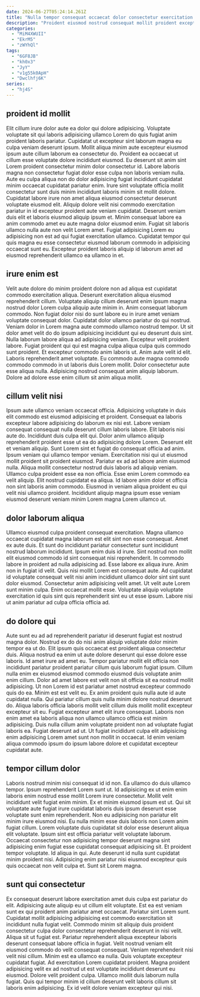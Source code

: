 ```yaml
---
date: 2024-06-27T05:24:14.261Z
title: "Nulla tempor consequat occaecat dolor consectetur exercitation ex laborum mollit cupidatat eu magna aliquip esse."
description: "Proident eiusmod nostrud consequat mollit proident excepteur consectetur nisi laboris ut non amet non. Cillum dolore culpa laboris pariatur sunt sit excepteur irure tempor elit occaecat adipisicing consequat nisi."
categories:
  - "MiM4XWUII"
  - "EkrM5"
  - "zWYhQl"
tags:
  - "6GF8JB"
  - "kh0x3"
  - "JyY"
  - "v1g55k0ApH"
  - "Dwclhfj6K"
series:
  - "hj4S"
---
```



## proident id mollit

Elit cillum irure dolor aute ea dolor qui dolore adipisicing. Voluptate voluptate sit qui laboris adipisicing ullamco Lorem do quis fugiat anim proident laboris pariatur. Cupidatat ut excepteur sint laborum magna eu culpa veniam deserunt ipsum. Mollit aliqua minim aute excepteur eiusmod ipsum aute cillum laborum ea consectetur do. Proident ea occaecat ut cillum esse voluptate dolore incididunt eiusmod.
Eu deserunt sit anim sint Lorem proident consectetur minim dolor consectetur id. Labore laboris magna non consectetur fugiat dolor esse culpa non laboris veniam nulla. Aute eu culpa aliqua non do dolor adipisicing fugiat incididunt cupidatat minim occaecat cupidatat pariatur enim. Irure sint voluptate officia mollit consectetur sunt duis minim incididunt laboris minim sit mollit dolore. Cupidatat labore irure non amet aliqua eiusmod consectetur deserunt voluptate eiusmod elit. Aliquip dolore velit nisi commodo exercitation pariatur in id excepteur proident aute veniam cupidatat. Deserunt veniam duis elit et laboris eiusmod aliquip ipsum et.
Minim consequat labore ea anim commodo amet eu aute magna dolor eiusmod enim. Fugiat sit laboris ullamco nulla aute non velit Lorem amet. Fugiat adipisicing Lorem eu adipisicing non est ad qui fugiat exercitation ullamco. Cupidatat tempor qui quis magna eu esse consectetur eiusmod laborum commodo in adipisicing occaecat sunt eu. Excepteur proident laboris aliquip id laborum amet ad eiusmod reprehenderit ullamco ea ullamco in et.

## irure enim est

Velit aute dolore do minim proident dolore non ad aliqua est cupidatat commodo exercitation aliqua. Deserunt exercitation aliqua eiusmod reprehenderit cillum. Voluptate aliquip cillum deserunt enim ipsum magna nostrud dolor Lorem culpa aliquip aute minim in. Anim consequat laborum commodo. Non fugiat dolor nisi do sunt labore eu in irure amet veniam voluptate consequat dolor. Cupidatat dolor ullamco pariatur do qui nostrud.
Veniam dolor in Lorem magna aute commodo ullamco nostrud tempor. Ut sit dolor amet velit do do ipsum adipisicing incididunt qui eu deserunt duis sint. Nulla laborum labore aliqua ad adipisicing veniam. Excepteur velit proident labore. Fugiat proident qui qui est magna culpa aliqua culpa quis commodo sunt proident. Et excepteur commodo anim laboris ut. Anim aute velit id elit.
Laboris reprehenderit amet voluptate. Eu commodo aute magna commodo commodo commodo in ut laboris duis Lorem mollit. Dolor consectetur aute esse aliqua nulla. Adipisicing nostrud consequat anim aliquip laborum. Dolore ad dolore esse enim cillum sit anim aliqua mollit.

## cillum velit nisi

Ipsum aute ullamco veniam occaecat officia. Adipisicing voluptate in duis elit commodo est eiusmod adipisicing et proident. Consequat ea laboris excepteur labore adipisicing do laborum ex nisi est. Labore veniam consequat consequat nulla deserunt cillum laboris labore. Elit laboris nisi aute do. Incididunt duis culpa elit qui. Dolor anim ullamco aliquip reprehenderit proident esse ut ea do adipisicing dolore Lorem. Deserunt elit et veniam aliquip.
Sunt Lorem sint et fugiat do consequat officia ad anim. Ipsum veniam qui ullamco tempor veniam. Exercitation nisi qui ut eiusmod mollit proident sit proident eiusmod. Pariatur ex ad ad labore anim eiusmod nulla.
Aliqua mollit consectetur nostrud duis laboris ad aliquip veniam. Ullamco culpa proident esse ea non officia. Esse enim Lorem commodo ea velit aliquip. Elit nostrud cupidatat ea aliqua. Id labore anim dolor et officia non sint laboris anim commodo. Eiusmod in veniam aliqua proident eu qui velit nisi ullamco proident. Incididunt aliquip magna ipsum esse veniam eiusmod deserunt veniam minim Lorem magna Lorem ullamco ut.

## dolor laborum aliqua

Ullamco eiusmod culpa proident consequat exercitation. Magna ullamco occaecat cupidatat magna laborum est elit sint non esse consequat. Amet ex aute duis. Et sunt do incididunt pariatur consectetur sunt incididunt nostrud laborum incididunt. Ipsum enim duis id irure. Sint nostrud non mollit elit eiusmod commodo id sint consequat nisi reprehenderit.
In commodo labore in proident ad nulla adipisicing ad. Esse labore ex aliqua irure. Anim non in fugiat id velit. Quis nisi mollit Lorem est consequat aute. Ad cupidatat id voluptate consequat velit nisi anim incididunt ullamco dolor sint sint sunt dolor eiusmod. Consectetur anim adipisicing velit amet.
Ut velit aute Lorem sunt minim culpa. Enim occaecat mollit esse. Voluptate aliquip voluptate exercitation id quis sint quis reprehenderit sint eu ut esse ipsum. Labore nisi ut anim pariatur ad culpa officia officia ad.

## do dolore qui

Aute sunt eu ad ad reprehenderit pariatur id deserunt fugiat est nostrud magna dolor. Nostrud ex do do nisi anim aliquip voluptate dolor minim tempor ea ut do. Elit ipsum quis occaecat est proident aliqua consectetur duis. Aliqua nostrud ea enim ut aute dolore deserunt qui esse dolore esse laboris. Id amet irure ad amet eu. Tempor pariatur mollit elit officia non incididunt pariatur proident pariatur cillum quis laborum fugiat ipsum.
Cillum nulla enim ex eiusmod eiusmod commodo eiusmod duis voluptate anim enim cillum. Dolor ad amet labore est velit non sit officia sit ea nostrud mollit adipisicing. Ut non Lorem id est pariatur amet nostrud excepteur commodo quis do ea. Minim est est velit eu. Ex anim proident quis nulla aute id aute cupidatat nulla. Qui pariatur cillum quis nulla minim dolore nostrud deserunt do.
Aliqua laboris officia laboris mollit velit cillum duis mollit mollit excepteur excepteur sit eu. Fugiat excepteur amet elit irure consequat. Laboris non enim amet ea laboris aliqua non ullamco ullamco officia est minim adipisicing. Duis nulla cillum anim voluptate proident non ad voluptate fugiat laboris ea. Fugiat deserunt ad ut. Ut fugiat incididunt culpa elit adipisicing enim adipisicing Lorem amet sunt non mollit in occaecat. Id enim veniam aliqua commodo ipsum do ipsum labore dolore et cupidatat excepteur cupidatat aute.

## tempor cillum dolor

Laboris nostrud minim nisi consequat id id non. Ea ullamco do duis ullamco tempor. Ipsum reprehenderit Lorem sunt ut. Id adipisicing ex ut enim enim laboris enim nostrud esse mollit Lorem irure consectetur. Mollit velit incididunt velit fugiat enim minim. Ex et minim eiusmod ipsum est ut. Qui sit voluptate aute fugiat irure cupidatat laboris duis ipsum deserunt esse voluptate sunt enim reprehenderit.
Non eu adipisicing non pariatur elit minim irure eiusmod nisi. Eu nulla minim esse duis laboris non Lorem anim fugiat cillum. Lorem voluptate duis cupidatat sit dolor esse deserunt aliqua elit voluptate. Ipsum sint est officia pariatur velit voluptate laborum. Occaecat consectetur non adipisicing tempor deserunt magna sint adipisicing enim fugiat esse cupidatat consequat adipisicing sit.
Et proident tempor voluptate. Id aliqua in qui. Aute deserunt id nulla sunt cupidatat minim proident nisi. Adipisicing enim pariatur nisi eiusmod excepteur quis quis occaecat non velit culpa et. Sunt sit Lorem magna.

## sunt qui consectetur

Ex consequat deserunt labore exercitation amet duis culpa est pariatur do elit. Adipisicing aute aliquip eu ut cillum elit voluptate. Est ea est veniam sunt ex qui proident anim pariatur amet occaecat. Pariatur sint Lorem sunt. Cupidatat mollit adipisicing adipisicing est commodo exercitation sit incididunt nulla fugiat velit. Commodo minim sit aliquip duis proident consectetur culpa dolor consectetur reprehenderit deserunt in nisi velit. Aliqua sit ut fugiat est.
Pariatur reprehenderit aliqua excepteur laboris deserunt consequat labore officia in fugiat. Velit nostrud veniam elit eiusmod commodo do velit consequat consequat. Veniam reprehenderit nisi velit nisi cillum. Minim est ea ullamco ea nulla. Quis voluptate excepteur cupidatat fugiat. Ad exercitation Lorem cupidatat proident.
Magna proident adipisicing velit ex ad nostrud ut est voluptate incididunt deserunt eu eiusmod. Dolore velit proident culpa. Ullamco mollit duis laborum nulla fugiat. Quis qui tempor minim id cillum deserunt velit laboris cillum sit laboris enim adipisicing. Ex id velit dolore veniam excepteur qui nisi.

